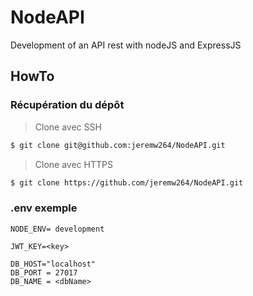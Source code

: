 # NodeAPI
Development of an API rest with nodeJS and ExpressJS

## HowTo

### Récupération du dépôt

> Clone avec SSH

```bash
$ git clone git@github.com:jeremw264/NodeAPI.git
```

> Clone avec HTTPS

```bash
$ git clone https://github.com/jeremw264/NodeAPI.git
```

### .env exemple

```env
NODE_ENV= development

JWT_KEY=<key>

DB_HOST="localhost"
DB_PORT = 27017
DB_NAME = <dbName>

```